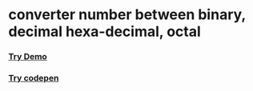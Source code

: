 # converter number between binary, decimal hexa-decimal, octal
### [Try Demo](https://mkabumattar.github.io/converter-number-between-binary-decimal-hexa-decimal-octal/) 
### [Try codepen](https://codepen.io/MKAbuMattar/pen/LYYbvwq)
